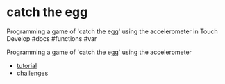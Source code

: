 # catch the egg

Programming a game of 'catch the egg' using the accelerometer in Touch Develop #docs #functions #var

Programming a game of 'catch the egg' using the accelerometer

* [tutorial](/microbit/lessons/catch-the-egg-game/tutorial)
* [challenges](/microbit/lessons/catch-the-egg/challenges)
